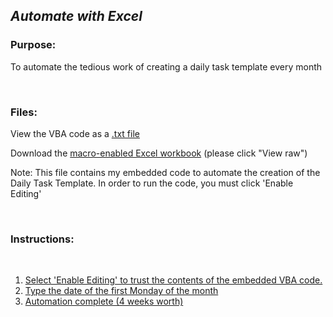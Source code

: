 ## *Automate with Excel*


### Purpose: 
To automate the tedious work of creating a daily task template every month

<br>

### Files:
View the VBA code as a [.txt file](https://github.com/dalealberto/Excel/blob/main/SetDate%20VBA%20Code.txt)

Download the [macro-enabled Excel workbook](https://github.com/dalealberto/Excel/blob/main/Daily%20Task%20Template%20For%20Work.xlsm) (please click "View raw")

Note: This file contains my embedded code to automate the creation of the Daily Task Template. In order to run the code, you must click 'Enable Editing'

<br>

### Instructions:

<br>

1) [Select 'Enable Editing' to trust the contents of the embedded VBA code.](https://github.com/dalealberto/Excel/blob/main/EnableEditing.png)
2) [Type the date of the first Monday of the month](https://github.com/dalealberto/Excel/blob/main/InitiatingTheAutomation.png)
3) [Automation complete (4 weeks worth)](https://github.com/dalealberto/Excel/blob/main/AutomationComplete.png)



